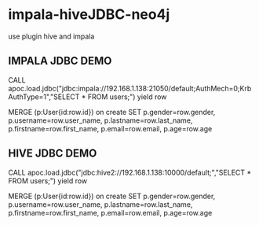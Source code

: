 # impala-hiveJDBC-neo4j
use plugin hive and impala

## IMPALA JDBC DEMO 
CALL apoc.load.jdbc("jdbc:impala://192.168.1.138:21050/default;AuthMech=0;KrbAuthType=1","SELECT * FROM users;") yield row 

MERGE (p:User{id:row.id}) 
on create SET 
p.gender=row.gender, 
p.username=row.user_name, 
p.lastname=row.last_name, 
p.firstname=row.first_name, 
p.email=row.email, 
p.age=row.age

## HIVE JDBC DEMO ##
CALL apoc.load.jdbc("jdbc:hive2://192.168.1.138:10000/default;","SELECT * FROM users;") yield row

MERGE (p:User{id:row.id}) 
on create SET 
p.gender=row.gender, 
p.username=row.user_name, 
p.lastname=row.last_name, 
p.firstname=row.first_name, 
p.email=row.email, 
p.age=row.age 

